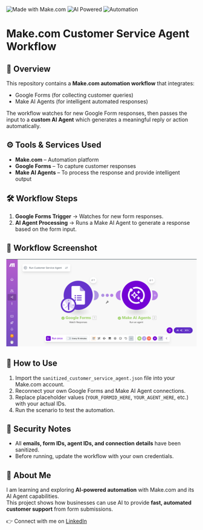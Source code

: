 ![Made with Make.com](https://img.shields.io/badge/Made%20with-Make.com-blue) 
![AI Powered](https://img.shields.io/badge/AI-Powered-green) 
![Automation](https://img.shields.io/badge/Workflow-Automation-orange)


# Make.com Customer Service Agent Workflow

## 📌 Overview
This repository contains a **Make.com automation workflow** that integrates:  
- Google Forms (for collecting customer queries)  
- Make AI Agents (for intelligent automated responses)  

The workflow watches for new Google Form responses, then passes the input to a **custom AI Agent** which generates a meaningful reply or action automatically.

## ⚙️ Tools & Services Used
- **Make.com** – Automation platform  
- **Google Forms** – To capture customer responses  
- **Make AI Agents** – To process the response and provide intelligent output  

## 🛠️ Workflow Steps
1. **Google Forms Trigger** → Watches for new form responses.  
2. **AI Agent Processing** → Runs a Make AI Agent to generate a response based on the form input.  

## 📸 Workflow Screenshot
![Workflow Screenshot](AIAgentScenario.png)

## 🚀 How to Use
1. Import the `sanitized_customer_service_agent.json` file into your Make.com account.  
2. Reconnect your own Google Forms and Make AI Agent connections.  
3. Replace placeholder values (`YOUR_FORMID_HERE`, `YOUR_AGENT_HERE`, etc.) with your actual IDs.  
4. Run the scenario to test the automation.  

## 🔐 Security Notes
- All **emails, form IDs, agent IDs, and connection details** have been sanitized.  
- Before running, update the workflow with your own credentials.  

## 📖 About Me
I am learning and exploring **AI-powered automation** with Make.com and its AI Agent capabilities.  
This project shows how businesses can use AI to provide **fast, automated customer support** from form submissions.  

👉 Connect with me on [LinkedIn](https://www.linkedin.com/in/muhammadahmad999/)  
